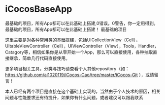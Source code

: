 
# iCocosBaseApp

最基础的项目，所有App都可以在此基础上搭建,0错误，0警告，你一定用得到。
最基础的项目，所有App都可以在此基础上搭建！
最基础的项目

这里主要是对各种常用类的基础搭建，包括UICollectionView（Cell），UItableViewController（Cell），UIViewController（View），Tools，Handler，Catagory等，相信如果你是从零开始一个App，那么可以直接使用，各种抽取直接继承，简单几行代码直接使用。

更多项目相关工具，分类与技巧请查看个人其他repository（如：https://github.com/al1020119/iCocos-Cao/tree/master/iCocos-Git ），或请留言！

本人已经有两个项目是直接在这个基础上实现的，当然由于个人技术的原因，相关问题与性能要求还有待提升，如果你有什么问题，或者建议可以跟我联系
